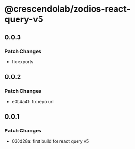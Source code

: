 # @crescendolab/zodios-react-query-v5

## 0.0.3

### Patch Changes

- fix exports

## 0.0.2

### Patch Changes

- e0b4a41: fix repo url

## 0.0.1

### Patch Changes

- 030d28a: first build for react query v5
